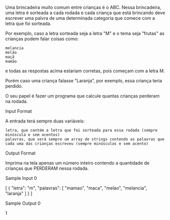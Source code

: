 Uma brincadeira muito comum entre crianças é o ABC. Nessa brincadeira, uma letra é sorteada a cada rodada e cada criança que está brincando deve escrever uma palvra de uma determinada categoria que comece com a letra que foi sorteada.

Por exemplo, caso a letra sorteada seja a letra "M" e o tema seja "frutas" as crianças podem falar coisas como:

    melancia
    melão
    maçã
    mamão

e todas as respostas acima estariam corretas, pois começam com a letra M.

Porém caso uma criança falasse "Laranja", por exemplo, essa criança teria perdido.

O seu papel é fazer um programa que calcule quantas crianças perderam na rodada.

Input Format

A entrada terá sempre duas variáveis:

    letra, que contém a letra que foi sorteada para essa rodada (sempre minúscula e sem acentos)
    palavras, que será sempre um array de strings contendo as palavras que cada uma das crianças escreveu (sempre minúsculas e sem acento)

Output Format

Imprima na tela apenas um número inteiro contendo a quantidade de crianças que PERDERAM nessa rodada.

Sample Input 0

[
  {
    "letra": "m",
    "palavras": [
      "mamao",
      "maca",
      "melao",
      "melancia",
      "laranja"
    ]
  }
]

Sample Output 0

1

